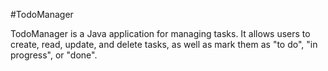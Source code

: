 #TodoManager

TodoManager is a Java application for managing tasks. It allows users to create, read, update, and delete tasks, as well as mark them as "to do", "in progress", or "done".
